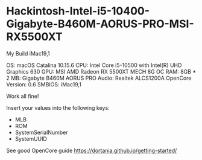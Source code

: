 # Hackintosh-Intel-i5-10400-Gigabyte-B460M-AORUS-PRO-MSI-RX5500XT


My Build iMac19,1

OS: macOS Catalina 10.15.6
CPU: Intel Core i5-10500 with Intel(R) UHD Graphics 630
GPU: MSI AMD Radeon RX 5500XT MECH 8G OC
RAM:  8GB * 2
MB: Gigabyte B460M AORUS PRO
Audio: Realtek ALCS1200A 
OpenCore Version: 0.6
SMBIOS: iMac19,1

Work all fine!

Insert your values into the following keys:
- MLB
- ROM
- SystemSerialNumber
- SystemUUID

See good OpenCore guide https://dortania.github.io/getting-started/

